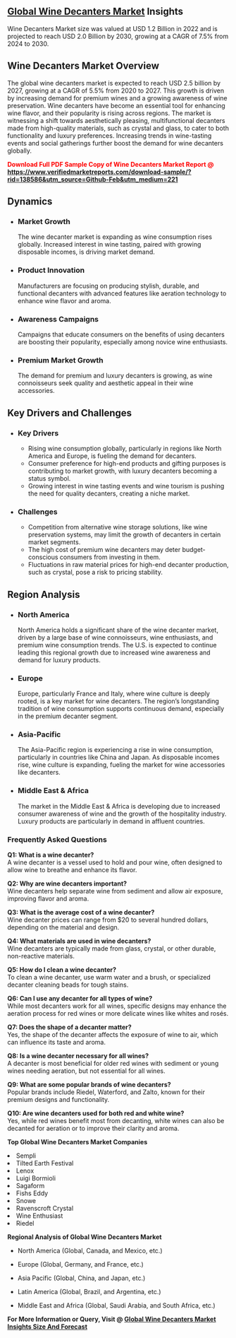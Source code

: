 <h2><a href="https://www.verifiedmarketreports.com/download-sample/?rid=138586&amp;utm_source=Github&amp;utm_medium=221" target="_blank">Global Wine Decanters Market</a> Insights</h2><p>Wine Decanters Market size was valued at USD 1.2 Billion in 2022 and is projected to reach USD 2.0 Billion by 2030, growing at a CAGR of 7.5% from 2024 to 2030.</p><p> <h2>Wine Decanters Market Overview</h2> <p>The global wine decanters market is expected to reach USD 2.5 billion by 2027, growing at a CAGR of 5.5% from 2020 to 2027. This growth is driven by increasing demand for premium wines and a growing awareness of wine preservation. Wine decanters have become an essential tool for enhancing wine flavor, and their popularity is rising across regions. The market is witnessing a shift towards aesthetically pleasing, multifunctional decanters made from high-quality materials, such as crystal and glass, to cater to both functionality and luxury preferences. Increasing trends in wine-tasting events and social gatherings further boost the demand for wine decanters globally. <br><b><p><span class=""><span style="color: #ff0000;"><strong>Download Full PDF Sample Copy of Wine Decanters Market Report</strong> @ </span><a href="https://www.verifiedmarketreports.com/download-sample/?rid=138586&amp;utm_source=Github-Feb&amp;utm_medium=221" target="_blank">https://www.verifiedmarketreports.com/download-sample/?rid=138586&amp;utm_source=Github-Feb&amp;utm_medium=221</a></span></p></b></p> <h2>Dynamics</h2> <ul> <li><h3>Market Growth</h3> The wine decanter market is expanding as wine consumption rises globally. Increased interest in wine tasting, paired with growing disposable incomes, is driving market demand.</li> <li><h3>Product Innovation</h3> Manufacturers are focusing on producing stylish, durable, and functional decanters with advanced features like aeration technology to enhance wine flavor and aroma.</li> <li><h3>Awareness Campaigns</h3> Campaigns that educate consumers on the benefits of using decanters are boosting their popularity, especially among novice wine enthusiasts.</li> <li><h3>Premium Market Growth</h3> The demand for premium and luxury decanters is growing, as wine connoisseurs seek quality and aesthetic appeal in their wine accessories.</li> </ul> <h2>Key Drivers and Challenges</h2> <ul> <li><h3>Key Drivers</h3> <ul> <li>Rising wine consumption globally, particularly in regions like North America and Europe, is fueling the demand for decanters.</li> <li>Consumer preference for high-end products and gifting purposes is contributing to market growth, with luxury decanters becoming a status symbol.</li> <li>Growing interest in wine tasting events and wine tourism is pushing the need for quality decanters, creating a niche market.</li> </ul> </li> <li><h3>Challenges</h3> <ul> <li>Competition from alternative wine storage solutions, like wine preservation systems, may limit the growth of decanters in certain market segments.</li> <li>The high cost of premium wine decanters may deter budget-conscious consumers from investing in them.</li> <li>Fluctuations in raw material prices for high-end decanter production, such as crystal, pose a risk to pricing stability.</li> </ul> </li> </ul> <h2>Region Analysis</h2> <ul> <li><h3>North America</h3> North America holds a significant share of the wine decanter market, driven by a large base of wine connoisseurs, wine enthusiasts, and premium wine consumption trends. The U.S. is expected to continue leading this regional growth due to increased wine awareness and demand for luxury products.</li> <li><h3>Europe</h3> Europe, particularly France and Italy, where wine culture is deeply rooted, is a key market for wine decanters. The region’s longstanding tradition of wine consumption supports continuous demand, especially in the premium decanter segment.</li> <li><h3>Asia-Pacific</h3> The Asia-Pacific region is experiencing a rise in wine consumption, particularly in countries like China and Japan. As disposable incomes rise, wine culture is expanding, fueling the market for wine accessories like decanters.</li> <li><h3>Middle East & Africa</h3> The market in the Middle East & Africa is developing due to increased consumer awareness of wine and the growth of the hospitality industry. Luxury products are particularly in demand in affluent countries.</li> </ul> <h3>Frequently Asked Questions</h3> <p><b>Q1: What is a wine decanter?</b><br>A wine decanter is a vessel used to hold and pour wine, often designed to allow wine to breathe and enhance its flavor.</p> <p><b>Q2: Why are wine decanters important?</b><br>Wine decanters help separate wine from sediment and allow air exposure, improving flavor and aroma.</p> <p><b>Q3: What is the average cost of a wine decanter?</b><br>Wine decanter prices can range from $20 to several hundred dollars, depending on the material and design.</p> <p><b>Q4: What materials are used in wine decanters?</b><br>Wine decanters are typically made from glass, crystal, or other durable, non-reactive materials.</p> <p><b>Q5: How do I clean a wine decanter?</b><br>To clean a wine decanter, use warm water and a brush, or specialized decanter cleaning beads for tough stains.</p> <p><b>Q6: Can I use any decanter for all types of wine?</b><br>While most decanters work for all wines, specific designs may enhance the aeration process for red wines or more delicate wines like whites and rosés.</p> <p><b>Q7: Does the shape of a decanter matter?</b><br>Yes, the shape of the decanter affects the exposure of wine to air, which can influence its taste and aroma.</p> <p><b>Q8: Is a wine decanter necessary for all wines?</b><br>A decanter is most beneficial for older red wines with sediment or young wines needing aeration, but not essential for all wines.</p> <p><b>Q9: What are some popular brands of wine decanters?</b><br>Popular brands include Riedel, Waterford, and Zalto, known for their premium designs and functionality.</p> <p><b>Q10: Are wine decanters used for both red and white wine?</b><br>Yes, while red wines benefit most from decanting, white wines can also be decanted for aeration or to improve their clarity and aroma.</p> </p><p><strong>Top Global Wine Decanters Market Companies</strong></p><div data-test-id=""><p><li>Sempli</li><li> Tilted Earth Festival</li><li> Lenox</li><li> Luigi Bormioli</li><li> Sagaform</li><li> Fishs Eddy</li><li> Snowe</li><li> Ravenscroft Crystal</li><li> Wine Enthusiast</li><li> Riedel</li></p><div><strong>Regional Analysis of&nbsp;Global Wine Decanters Market</strong></div><ul><li dir="ltr"><p dir="ltr">North America&nbsp;(Global, Canada, and Mexico, etc.)</p></li><li dir="ltr"><p dir="ltr">Europe (Global, Germany, and France, etc.)</p></li><li dir="ltr"><p dir="ltr">Asia Pacific&nbsp;(Global, China, and Japan, etc.)</p></li><li dir="ltr"><p dir="ltr">Latin America&nbsp;(Global, Brazil, and Argentina, etc.)</p></li><li dir="ltr">Middle East and Africa&nbsp;(Global, Saudi Arabia, and South Africa, etc.)</li></ul><p><strong>For More Information or Query, Visit @&nbsp;</strong><strong><a href="https://www.verifiedmarketreports.com/product/global-wine-decanters-market-report-2019-competitive-landscape-trends-and-opportunities/?utm_source=Github&amp;utm_medium=221" target="_blank">Global Wine Decanters Market Insights Size And Forecast</a></strong></p></div>

